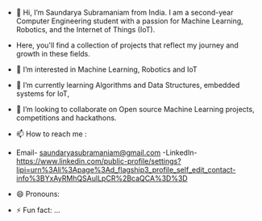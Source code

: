 - 👋 Hi, I’m Saundarya Subramaniam from India. I am a second-year Computer Engineering student with a passion for Machine Learning, Robotics, and the Internet of Things (IoT).
-  Here, you'll find a collection of projects that reflect my journey and growth in these fields.
- 👀 I’m interested in Machine Learning, Robotics and IoT
- 🌱 I’m currently learning Algorithms and Data Structures, embedded systems for IoT, 
- 💞️ I’m looking to collaborate on Open source Machine Learning projects, competitions and hackathons.
- 📫 How to reach me :
 - Email- saundaryasubramaniam@gmail.com
 -LinkedIn- https://www.linkedin.com/public-profile/settings?lipi=urn%3Ali%3Apage%3Ad_flagship3_profile_self_edit_contact-info%3BYxAyRMhQSAulLpCR%2BcaQCA%3D%3D
  
- 😄 Pronouns: 
- ⚡ Fun fact: ...

<!---
saun09/saun09 is a ✨ special ✨ repository because its `README.md` (this file) appears on your GitHub profile.
You can click the Preview link to take a look at your changes.
--->
